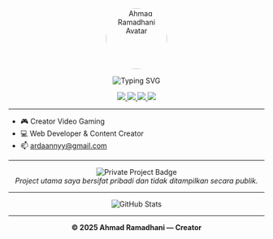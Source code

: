 <p align="center">
  <img src="https://avatars.githubusercontent.com/u/141151527?v=4" width="120" style="border-radius:50%;" alt="Ahmad Ramadhani Avatar">
</p>

<p align="center">
  <img src="https://readme-typing-svg.demolab.com?font=Fira+Code&pause=1000&color=FF0050&center=true&vCenter=true&width=450&lines=Welcome+to+my+GitHub!;Let's+play+and+code+together!" alt="Typing SVG" />
</p>

<p align="center">
  <a href="https://www.youtube.com/channel/UC_HCI02Lu4sCLH2j7soRWQg">
    <img src="https://img.shields.io/badge/YouTube-FF0000?style=for-the-badge&logo=youtube&logoColor=white">
  </a>
  <a href="https://www.tiktok.com/@daannyy62">
    <img src="https://img.shields.io/badge/TikTok-000000?style=for-the-badge&logo=tiktok&logoColor=white">
  </a>
  <a href="https://www.instagram.com/ardaannyy/">
    <img src="https://img.shields.io/badge/Instagram-E4405F?style=for-the-badge&logo=instagram&logoColor=white">
  </a>
  <a href="https://saweria.co/danny62">
    <img src="https://img.shields.io/badge/Saweria-FFD700?style=for-the-badge&logo=buymeacoffee&logoColor=black">
  </a>
</p>

---

- 🎮 Creator Video Gaming
- 💻 Web Developer & Content Creator
- 📫 [ardaannyy@gmail.com](mailto:ardaannyy@gmail.com)

---

<p align="center">
  <img src="https://img.shields.io/badge/Project%20Utama-Tidak%20Ditampilkan%20Publik-9cf?style=for-the-badge&logo=github" alt="Private Project Badge"><br>
  <i>Project utama saya bersifat pribadi dan tidak ditampilkan secara publik.</i>
</p>

---

<p align="center">
  <img src="https://github-readme-stats.vercel.app/api?username=ardannydev&show_icons=true&theme=tokyonight" alt="GitHub Stats" />
</p>

---

<p align="center">
  <b>© 2025 Ahmad Ramadhani — Creator
